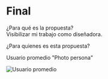 # Final

¿Para qué es la propuesta?  
Visibilizar mi trabajo como diseñadora.

¿Para quienes es esta propuesta?

Usuario promedio
"Photo persona"

![Usuario promedio](https://user-images.githubusercontent.com/101231278/172666465-bf85e62c-2aec-45b7-af26-ddbc92ff9b44.png)

